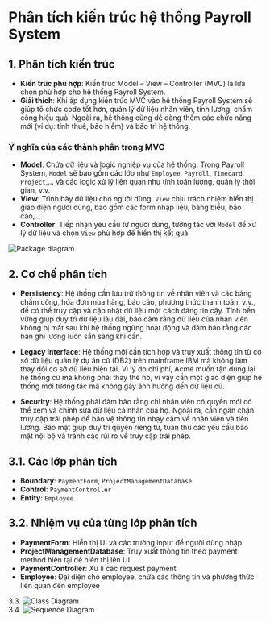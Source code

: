 # Phân tích kiến trúc hệ thống Payroll System

## 1. Phân tích kiến trúc

- **Kiến trúc phù hợp**: Kiến trúc Model – View – Controller (MVC) là lựa chọn phù hợp cho hệ thống Payroll System.
- **Giải thích**: Khi áp dụng kiến trúc MVC vào hệ thống Payroll System sẽ giúp tổ chức code tốt hơn, quản lý dữ liệu nhân viên, tính lương, chấm công hiệu quả. Ngoài ra, hệ thống cũng dễ dàng thêm các chức năng mới (ví dụ: tính thuế, bảo hiểm) và bảo trì hệ thống.

### Ý nghĩa của các thành phần trong MVC

- **Model**: Chứa dữ liệu và logic nghiệp vụ của hệ thống. Trong Payroll System, `Model` sẽ bao gồm các lớp như `Employee`, `Payroll`, `Timecard`, `Project`,... và các logic xử lý liên quan như tính toán lương, quản lý thời gian, v.v.
- **View**: Trình bày dữ liệu cho người dùng. `View` chịu trách nhiệm hiển thị giao diện người dùng, bao gồm các form nhập liệu, bảng biểu, báo cáo,...
- **Controller**: Tiếp nhận yêu cầu từ người dùng, tương tác với `Model` để xử lý dữ liệu và chọn `View` phù hợp để hiển thị kết quả.


![Package diagram](https://www.planttext.com/api/plantuml/png/TPBFJiCm3CRlUOgetFi426th00brOWZ4nD5hJPSjJKhYKarexuwN_bctmI47Ez_F_knauWaSrQKM5MGxA516IuSU3G4fQsGAUtIHl4bLiQ6bCZlv8wGSjDEgqYfhfUyA6nz9y1AgAWGTzkWGJU0EV8pD6No2Rv3JrLlGRpc0XZfvOXteJduGuizUgIrKrjlwGArj4uYsU68DEQlbytgB6RMUCdAQO_QqsY3GXPrPxPL1x_l23AoxLCYSKsDNSo28hWPjgyvdYzTGAr-Nt3Y176ccQxne_bAZsyjxKt2_8Fyw9jhuV-f1QPGBCEoYvESAu2Vd5aL9rnHR7bubpcrZuhjX9MBOpMtiZdFmtTdqudmNFJ-oASQMJrLwFo8iu9GVanCqEV-_Nm00)

 ## 2. Cơ chế phân tích

- **Persistency**: Hệ thống cần lưu trữ thông tin về nhân viên và các bảng chấm công, hóa đơn mua hàng, báo cáo, phương thức thanh toán, v.v., để có thể truy cập và cập nhật dữ liệu một cách đáng tin cậy. Tính bền vững giúp duy trì dữ liệu lâu dài, bảo đảm rằng dữ liệu của nhân viên không bị mất sau khi hệ thống ngừng hoạt động và đảm bảo rằng các bản ghi lương luôn sẵn sàng khi cần.

- **Legacy Interface**: Hệ thống mới cần tích hợp và truy xuất thông tin từ cơ sở dữ liệu quản lý dự án cũ (DB2) trên mainframe IBM mà không làm thay đổi cơ sở dữ liệu hiện tại. Vì lý do chi phí, Acme muốn tận dụng lại hệ thống cũ mà không phải thay thế nó, vì vậy cần một giao diện giúp hệ thống mới tương tác mà không gây ảnh hưởng đến dữ liệu cũ.

- **Security**: Hệ thống phải đảm bảo rằng chỉ nhân viên có quyền mới có thể xem và chỉnh sửa dữ liệu cá nhân của họ. Ngoài ra, cần ngăn chặn truy cập trái phép để bảo vệ thông tin nhạy cảm về nhân viên và tiền lương. Bảo mật giúp duy trì quyền riêng tư, tuân thủ các yêu cầu bảo mật nội bộ và tránh các rủi ro về truy cập trái phép.

## 3.1. Các lớp phân tích

- **Boundary**: `PaymentForm`, `ProjectManagementDatabase`
- **Control**: `PaymentController`
- **Entity**: `Employee`

## 3.2. Nhiệm vụ của từng lớp phân tích

- **PaymentForm**: Hiển thị UI và các trường input để người dùng nhập
- **ProjectManagementDatabase**: Truy xuất thông tin theo payment method hiện tại để hiển thị lên UI
- **PaymentController**: Xử lí các request payment
- **Employee**: Đại diện cho employee, chứa các thông tin và phương thức liên quan đến employee

 3.3. ![Class Diagram](https://www.planttext.com/api/plantuml/png/TLFBReCm4BpdAtniHV83A8gI0fLGIuBQz5mji4bf_Q2sYOIY_7kNHnu4UhHdrZExiruQ2zgMWazI3iQm62g1qZuhBTXydgXIPg2hnO8T9umvBCjDmQ7gM9l2vagQXyS6swFjxYEqNoeBPL7Q6ckW27AUo_qgopGQqyUUGFwiqfJ4x0LWJgVbARdBjO1QgWS4MYiTqMEmHm9EatuBL6UruXmrDPAsXtCVfDa8UQNMHEtPRZKEmFCCBDuODN304MPPrBnxuEf6gszCgNr9DckA3nOIC3WotiRMJdNDziq5ek2gGXmgd15wa7YvlQQ57HBwp6MvjFMb185qCbPJ6WshkBL-WTWn3hsNZtZAebNuEcL--1Pusqy_Y3VluVRKL2QKsthm7hH9hakHqEolaCD4RmTwLGOvJMamNkT-gTh6RxTqDXj9t6KQVqiqTNH3j2xvDnQNKPv0zUGDQGt6woz3Trcx02IqH9dHJ_e3) <br>
   3.4. ![Sequence Diagram](https://www.planttext.com/api/plantuml/png/dPHDJiCm48NtESKiGO8Bi43z0wcBIXM80qpZQJ5rxE1nAkNsZFFJEZIHABlQdlVvUUQbCmxeGrMOZ8_QWdTC6UR1UNWfIkDg8a263oQVxLnb5VeQjbWNPCEhyqMMEnkyC_tUibqQAPUL3lK08xypXG5to0HRxxue3nkqUA2eNVKdKhbQP5cy51wVq-lW2Txeko8E3C51LGgDe6mBeA3mwLIqhqznF_MPGYxCYrqX-vPyTtz5I5vrBHJQQY7o0uMrtGiVWtPsMNalTLrvtuHDup2zGHugwWb7iLTYAtXD9pGYKvGAHxqCkzNP-DKYq1UZANFokNtRcf4ymKfpQR3cCzQL4SKZhARv4wDy9oC1uDuKMWLoI9u7_luxJfb7jzrsVMtBIeRx40ysg8ssXxbIdfZJamNQuppF9UgXsxuv3MDcP7mwPhLdZWeb9LBAJLS6rbCJyHkAXNticAPhp-5goUtdSXMZZZPcMnPxxGlkfAam-lX305KRbGxKJ7HeuERCvGbgAd0piah-qtu0)
